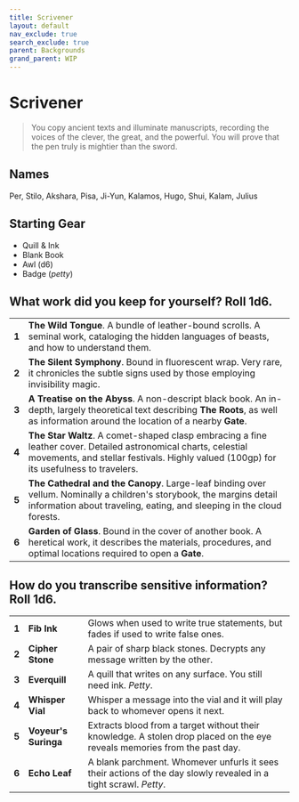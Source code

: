 ```yaml
---
title: Scrivener
layout: default
nav_exclude: true
search_exclude: true
parent: Backgrounds
grand_parent: WIP
---
```


# Scrivener

> You copy ancient texts and illuminate manuscripts, recording the voices of the clever, the great, and the powerful. You will prove that the pen truly is mightier than the sword.

## Names

Per, Stilo, Akshara, Pisa, Ji-Yun, Kalamos, Hugo, Shui, Kalam, Julius

## Starting Gear

- Quill & Ink
- Blank Book
- Awl (d6)
- Badge (_petty_)

## What work did you keep for yourself? Roll 1d6.

|       |                                                                                                                                                                                                           |
| ----- | --------------------------------------------------------------------------------------------------------------------------------------------------------------------------------------------------------- |
| **1** | **The Wild Tongue**. A bundle of leather-bound scrolls. A seminal work, cataloging the hidden languages of beasts, and how to understand them.                                                            |
| **2** | **The Silent Symphony**. Bound in fluorescent wrap. Very rare, it chronicles the subtle signs used by those employing invisibility magic.                                                                 |
| **3** | **A Treatise on the Abyss**. A non-descript black book. An in-depth, largely theoretical text describing **The Roots**, as well as information around the location of a nearby **Gate**.                  |
| **4** | **The Star Waltz**. A comet-shaped clasp embracing a fine leather cover. Detailed astronomical charts, celestial movements, and stellar festivals. Highly valued (100gp) for its usefulness to travelers. |
| **5** | **The Cathedral and the Canopy**. Large-leaf binding over vellum. Nominally a children's storybook, the margins detail information about traveling, eating, and sleeping in the cloud forests.            |
| **6** | **Garden of Glass**. Bound in the cover of another book. A heretical work, it describes the materials, procedures, and optimal locations required to open a **Gate**.                                     |

## How do you transcribe sensitive information? Roll 1d6.

|       |                      |                                                                                                                           |
| ----- | -------------------- | ------------------------------------------------------------------------------------------------------------------------- |
| **1** | **Fib Ink**          | Glows when used to write true statements, but fades if used to write false ones.                                          |
| **2** | **Cipher Stone**     | A pair of sharp black stones. Decrypts any message written by the other.                                                  |
| **3** | **Everquill**        | A quill that writes on any surface. You still need ink. _Petty_.                                                          |
| **4** | **Whisper Vial**     | Whisper a message into the vial and it will play back to whomever opens it next.                                          |
| **5** | **Voyeur's Suringa** | Extracts blood from a target without their knowledge. A stolen drop placed on the eye reveals memories from the past day. |
| **6** | **Echo Leaf**        | A blank parchment. Whomever unfurls it sees their actions of the day slowly revealed in a tight scrawl. _Petty_.          |
